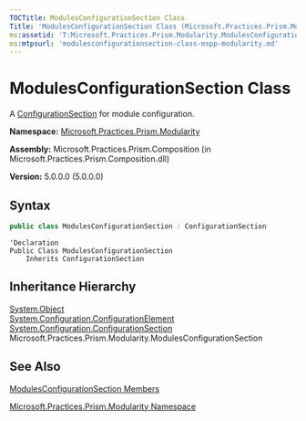 ```yaml
---
TOCTitle: ModulesConfigurationSection Class
Title: 'ModulesConfigurationSection Class (Microsoft.Practices.Prism.Modularity)'
ms:assetid: 'T:Microsoft.Practices.Prism.Modularity.ModulesConfigurationSection'
ms:mtpsurl: 'modulesconfigurationsection-class-mspp-modularity.md'
---
```



# ModulesConfigurationSection Class

A [ConfigurationSection](http://msdn.microsoft.com/en-us/library/x0kca287) for module configuration.

**Namespace:** [Microsoft.Practices.Prism.Modularity](/patterns-practices/reference/mspp-modularity-namespace)

**Assembly:** Microsoft.Practices.Prism.Composition (in Microsoft.Practices.Prism.Composition.dll)

**Version:** 5.0.0.0 (5.0.0.0)

## Syntax

```C#
public class ModulesConfigurationSection : ConfigurationSection
```

```VB
'Declaration
Public Class ModulesConfigurationSection
	Inherits ConfigurationSection
```

## Inheritance Hierarchy

[System.Object](http://msdn.microsoft.com/en-us/library/e5kfa45b)  
[System.Configuration.ConfigurationElement](http://msdn.microsoft.com/en-us/library/kyx77cz3)  
[System.Configuration.ConfigurationSection](http://msdn.microsoft.com/en-us/library/x0kca287)  
Microsoft.Practices.Prism.Modularity.ModulesConfigurationSection

## See Also

[ModulesConfigurationSection Members](/patterns-practices/reference/modulesconfigurationsection-members-mspp-modularity)

[Microsoft.Practices.Prism.Modularity Namespace](/patterns-practices/reference/mspp-modularity-namespace)

